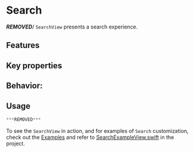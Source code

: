 # Search

***REMOVED***/ `SearchView` presents a search experience.

## Features

## Key properties

## Behavior:

## Usage

```swift
***REMOVED***
```

To see the `SearchView` in action, and for examples of `Search` customization, check out the [Examples](../../Examples) and refer to [SearchExampleView.swift](../../Examples/Examples/SearchExampleView.swift) in the project.
